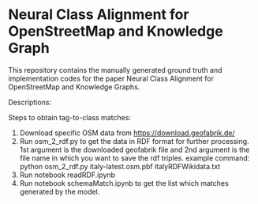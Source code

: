 # Neural Class Alignment for OpenStreetMap and Knowledge Graph
This repository contains the manually generated ground truth and implementation codes for the paper Neural Class Alignment for OpenStreetMap and Knowledge Graphs.

Descriptions:

Steps to obtain tag-to-class matches:

1. Download specific OSM data from https://download.geofabrik.de/ 
2. Run osm_2_rdf.py to get the data in RDF format for further processing. 1st argument is the downloaded geofabrik file and 2nd argument is the file name in which you want to save the rdf triples.
   example command: python osm_2_rdf.py italy-latest.osm.pbf italyRDFWikidata.txt
3. Run notebook readRDF.ipynb
4. Run notebook schemaMatch.ipynb to get the list which matches generated by the model.
